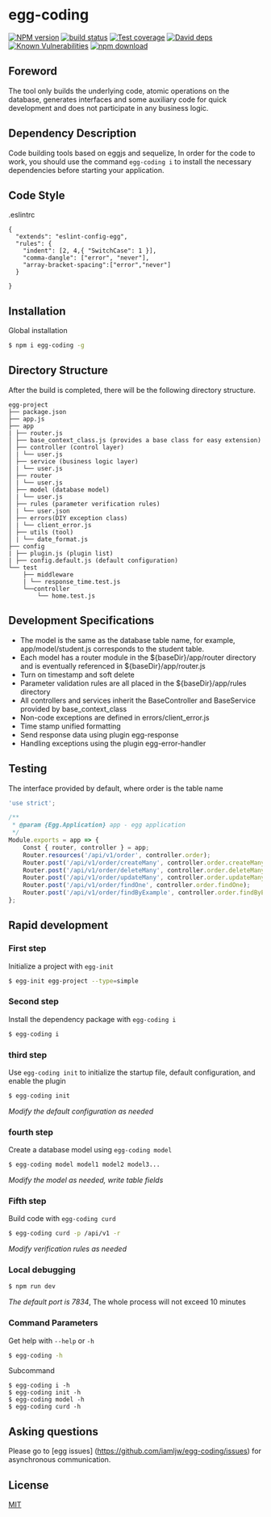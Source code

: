 # egg-coding

[![NPM version][npm-image]][npm-url]
[![build status][travis-image]][travis-url]
[![Test coverage][codecov-image]][codecov-url]
[![David deps][david-image]][david-url]
[![Known Vulnerabilities][snyk-image]][snyk-url]
[![npm download][download-image]][download-url]

[npm-image]: https://img.shields.io/npm/v/egg-coding.svg?style=flat-square
[npm-url]: https://npmjs.org/package/egg-coding
[travis-image]: https://img.shields.io/travis/eggjs/egg-coding.svg?style=flat-square
[travis-url]: https://travis-ci.org/eggjs/egg-coding
[codecov-image]: https://img.shields.io/codecov/c/github/eggjs/egg-coding.svg?style=flat-square
[codecov-url]: https://codecov.io/github/eggjs/egg-coding?branch=master
[david-image]: https://img.shields.io/david/eggjs/egg-coding.svg?style=flat-square
[david-url]: https://david-dm.org/eggjs/egg-coding
[snyk-image]: https://snyk.io/test/npm/egg-coding/badge.svg?style=flat-square
[snyk-url]: https://snyk.io/test/npm/egg-coding
[download-image]: https://img.shields.io/npm/dm/egg-coding.svg?style=flat-square
[download-url]: https://npmjs.org/package/egg-coding

<!--
Description here.
-->
## Foreword

The tool only builds the underlying code, atomic operations on the database, generates interfaces and some auxiliary code for quick development and does not participate in any business logic.

## Dependency Description

Code building tools based on eggjs and sequelize,
In order for the code to work, you should use the command `egg-coding i` to install the necessary dependencies before starting your application.

## Code Style
.eslintrc
```
{
  "extends": "eslint-config-egg",
  "rules": {
    "indent": [2, 4,{ "SwitchCase": 1 }],
    "comma-dangle": ["error", "never"],
    "array-bracket-spacing":["error","never"]
  }
  
}

```

## Installation
Global installation
```bash
$ npm i egg-coding -g
```

## Directory Structure
After the build is completed, there will be the following directory structure.
```
egg-project
├── package.json
├── app.js
├── app
| ├── router.js
│ ├── base_context_class.js (provides a base class for easy extension)
│ ├── controller (control layer)
│ | └── user.js
│ ├── service (business logic layer)
│ | └── user.js
│ ├── router
│ | └── user.js
│ ├── model (database model)
│ | └── user.js
│ ├── rules (parameter verification rules)
│ | └── user.json
│ ├── errors(DIY exception class)
│ | └── client_error.js
│ ├── utils (tool)
│ | └── date_format.js
├── config
| ├── plugin.js (plugin list)
| ├── config.default.js (default configuration)
└── test
    ├── middleware
    | └── response_time.test.js
    └──controller
        └── home.test.js
```
## Development Specifications
- The model is the same as the database table name, for example, app/model/student.js corresponds to the student table.
- Each model has a router module in the ${baseDir}/app/router directory and is eventually referenced in ${baseDir}/app/router.js
- Turn on timestamp and soft delete
- Parameter validation rules are all placed in the ${baseDir}/app/rules directory
- All controllers and services inherit the BaseController and BaseService provided by base_context_class
- Non-code exceptions are defined in errors/client_error.js
- Time stamp unified formatting
- Send response data using plugin egg-response
- Handling exceptions using the plugin egg-error-handler
## Testing
The interface provided by default, where order is the table name
```js
'use strict';

/**
 * @param {Egg.Application} app - egg application
 */
Module.exports = app => {
    Const { router, controller } = app;
    Router.resources('/api/v1/order', controller.order);
    Router.post('/api/v1/order/createMany', controller.order.createMany);
    Router.post('/api/v1/order/deleteMany', controller.order.deleteMany);
    Router.post('/api/v1/order/updateMany', controller.order.updateMany);
    Router.post('/api/v1/order/findOne', controller.order.findOne);
    Router.post('/api/v1/order/findByExample', controller.order.findByExample);
};
```
## Rapid development
### First step
Initialize a project with `egg-init`
```bash
$ egg-init egg-project --type=simple
```
### Second step
Install the dependency package with `egg-coding i`
```bash
$ egg-coding i
```
### third step
Use `egg-coding init` to initialize the startup file, default configuration, and enable the plugin
```bash
$ egg-coding init
```
*Modify the default configuration as needed*
### fourth step
Create a database model using `egg-coding model`
```bash
$ egg-coding model model1 model2 model3...
```
*Modify the model as needed, write table fields*
### Fifth step
Build code with `egg-coding curd`
```bash
$ egg-coding curd -p /api/v1 -r
```
*Modify verification rules as needed*
### Local debugging
```bash
$ npm run dev
```
*The default port is 7834*,
The whole process will not exceed 10 minutes

### Command Parameters
Get help with `--help` or `-h`
```bash
$ egg-coding -h
```
Subcommand
```
$ egg-coding i -h
$ egg-coding init -h
$ egg-coding model -h
$ egg-coding curd -h
```
## Asking questions
Please go to [egg issues] (https://github.com/iamljw/egg-coding/issues) for asynchronous communication.

## License

[MIT](LICENSE)